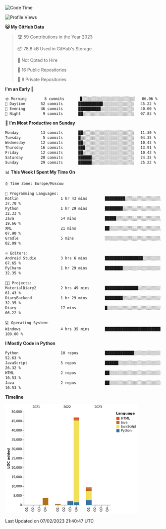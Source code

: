 <!--START_SECTION:waka-->
![Code Time](http://img.shields.io/badge/Code%20Time-14%20hrs%2053%20mins-blue)

![Profile Views](http://img.shields.io/badge/Profile%20Views-73-blue)

**🐱 My GitHub Data** 

> 🏆 59 Contributions in the Year 2023
 > 
> 📦 78.8 kB Used in GitHub's Storage 
 > 
> 🚫 Not Opted to Hire
 > 
> 📜 16 Public Repositories 
 > 
> 🔑 8 Private Repositories  
 > 
**I'm an Early 🐤** 

```text
🌞 Morning        8 commits       █░░░░░░░░░░░░░░░░░░░░░░░░   06.96 % 
🌆 Daytime       52 commits       ███████████░░░░░░░░░░░░░░   45.22 % 
🌃 Evening       46 commits       ██████████░░░░░░░░░░░░░░░   40.00 % 
🌙 Night          9 commits       ██░░░░░░░░░░░░░░░░░░░░░░░   07.83 % 

```
📅 **I'm Most Productive on Sunday** 

```text
Monday          13 commits       ██░░░░░░░░░░░░░░░░░░░░░░░   11.30 % 
Tuesday          5 commits       █░░░░░░░░░░░░░░░░░░░░░░░░   04.35 % 
Wednesday       12 commits       ██░░░░░░░░░░░░░░░░░░░░░░░   10.43 % 
Thursday        16 commits       ███░░░░░░░░░░░░░░░░░░░░░░   13.91 % 
Friday          12 commits       ██░░░░░░░░░░░░░░░░░░░░░░░   10.43 % 
Saturday        28 commits       ██████░░░░░░░░░░░░░░░░░░░   24.35 % 
Sunday          29 commits       ██████░░░░░░░░░░░░░░░░░░░   25.22 % 

```


📊 **This Week I Spent My Time On** 

```text
⌚︎ Time Zone: Europe/Moscow

💬 Programming Languages: 
Kotlin                   1 hr 43 mins        █████████░░░░░░░░░░░░░░░░   37.70 % 
Python                   1 hr 29 mins        ████████░░░░░░░░░░░░░░░░░   32.33 % 
Java                     54 mins             █████░░░░░░░░░░░░░░░░░░░░   19.66 % 
XML                      21 mins             ██░░░░░░░░░░░░░░░░░░░░░░░   07.90 % 
Gradle                   5 mins              ░░░░░░░░░░░░░░░░░░░░░░░░░   02.09 % 

🔥 Editors: 
Android Studio           3 hrs 6 mins        █████████████████░░░░░░░░   67.65 % 
PyCharm                  1 hr 29 mins        ████████░░░░░░░░░░░░░░░░░   32.35 % 

🐱‍💻 Projects: 
MaterialDiary2           2 hrs 49 mins       ███████████████░░░░░░░░░░   61.43 % 
DiaryBackend             1 hr 29 mins        ████████░░░░░░░░░░░░░░░░░   32.35 % 
Diary                    17 mins             █░░░░░░░░░░░░░░░░░░░░░░░░   06.22 % 

💻 Operating System: 
Windows                  4 hrs 35 mins       █████████████████████████   100.00 % 

```

**I Mostly Code in Python** 

```text
Python                   10 repos            █████████████░░░░░░░░░░░░   52.63 % 
JavaScript               5 repos             ██████░░░░░░░░░░░░░░░░░░░   26.32 % 
HTML                     2 repos             ██░░░░░░░░░░░░░░░░░░░░░░░   10.53 % 
Java                     2 repos             ██░░░░░░░░░░░░░░░░░░░░░░░   10.53 % 

```


**Timeline**

![Chart not found](https://raw.githubusercontent.com/Adlemex/Adlemex/main/charts/bar_graph.png) 


 Last Updated on 07/02/2023 21:40:47 UTC
<!--END_SECTION:waka-->
